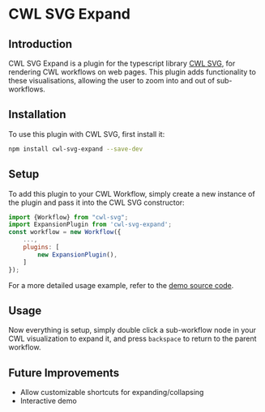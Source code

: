 # CWL SVG Expand
## Introduction
CWL SVG Expand is a plugin for the typescript library [CWL SVG](https://github.com/rabix/cwl-svg), for rendering
CWL workflows on web pages. This plugin adds functionality to these visualisations, allowing the user to zoom into
and out of sub-workflows.

## Installation
To use this plugin with CWL SVG, first install it:
```bash
npm install cwl-svg-expand --save-dev
```

## Setup
To add this plugin to your CWL Workflow, simply create a new instance of the plugin and pass it into the CWL SVG
constructor:
```javascript
import {Workflow} from "cwl-svg";
import ExpansionPlugin from 'cwl-svg-expand';
const workflow = new Workflow({
    ...,
    plugins: [
        new ExpansionPlugin(),
    ]
});
```

For a more detailed usage example, refer to the [demo source code](demo/index.js).

## Usage
Now everything is setup, simply double click a sub-workflow node in your CWL visualization to expand it, and press
`backspace` to return to the parent workflow.

## Future Improvements
* Allow customizable shortcuts for expanding/collapsing
* Interactive demo